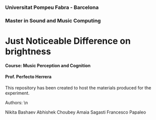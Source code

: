 ### Universitat Pompeu Fabra - Barcelona
### Master in Sound and Music Computing

# Just Noticeable Difference on brightness

#### Course: Music Perception and Cognition
#### Prof. Perfecto Herrera


This repository has been created to host the materials produced for the experiment.

Authors:
\n

Nikita Bashaev
Abhishek Choubey
Amaia Sagasti
Francesco Papaleo
